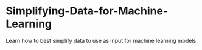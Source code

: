 # Simplifying-Data-for-Machine-Learning
Learn how to best simplify data to use as input for machine learning models
